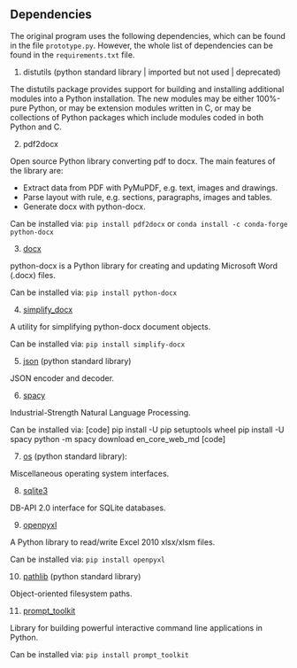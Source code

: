 ## Dependencies

The original program uses the following dependencies, which can be found in the file `prototype.py`.
However, the whole list of dependencies can be found in the `requirements.txt` file. 

1. distutils (python standard library | imported but not used | deprecated)

The distutils package provides support for building and installing additional modules into a Python installation. 
The new modules may be either 100%-pure Python, or may be extension modules written in C, or may be collections of 
Python packages which include modules coded in both Python and C.

2. pdf2docx

Open source Python library converting pdf to docx. The main features of the library are:
- Extract data from PDF with PyMuPDF, e.g. text, images and drawings.
- Parse layout with rule, e.g. sections, paragraphs, images and tables.
- Generate docx with python-docx.

Can be installed via: `pip install pdf2docx` or `conda install -c conda-forge python-docx`

3. [docx](https://python-docx.readthedocs.io/en/latest/index.html) 

python-docx is a Python library for creating and updating Microsoft Word (.docx) files.

Can be installed via: `pip install python-docx`

4. [simplify_docx](https://pypi.org/project/simplify-docx/)

A utility for simplifying python-docx document objects.

Can be installed via: `pip install simplify-docx`

5. [json](https://docs.python.org/3/library/json.html) (python standard library)

JSON encoder and decoder.

6. [spacy](https://spacy.io/)

Industrial-Strength Natural Language Processing.

Can be installed via:
[code]
pip install -U pip setuptools wheel
pip install -U spacy
python -m spacy download en_core_web_md
[code]

7. [os](https://docs.python.org/3/library/os.html) (python standard library):

Miscellaneous operating system interfaces.

8. [sqlite3](https://docs.python.org/3/library/sqlite3.html) 

DB-API 2.0 interface for SQLite databases.

9. [openpyxl](https://openpyxl.readthedocs.io/en/stable/)

A Python library to read/write Excel 2010 xlsx/xlsm files.

Can be installed via: `pip install openpyxl`

10. [pathlib](https://docs.python.org/3/library/pathlib.html) (python standard library)

Object-oriented filesystem paths.

11. [prompt_toolkit](https://github.com/prompt-toolkit/python-prompt-toolkit)

Library for building powerful interactive command line applications in Python.

Can be installed via: `pip install prompt_toolkit`
